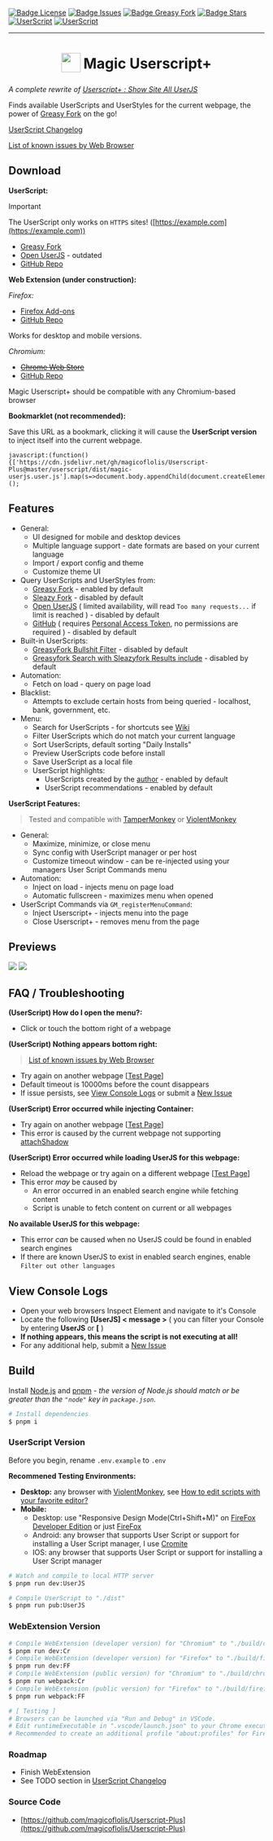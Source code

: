 [![Badge License](https://img.shields.io/github/license/magicoflolis/Userscript-Plus?style=flat-square)](https://github.com/magicoflolis/Userscript-Plus/blob/master/LICENSE)
[![Badge Issues](https://img.shields.io/github/issues/magicoflolis/Userscript-Plus?style=flat-square)](https://github.com/magicoflolis/Userscript-Plus/issues)
[![Badge Greasy Fork](https://img.shields.io/greasyfork/dt/421603?style=flat-square)](https://greasyfork.org/scripts/421603)
[![Badge Stars](https://img.shields.io/github/stars/magicoflolis/Userscript-Plus?style=flat-square)](https://github.com/magicoflolis/Userscript-Plus/stargazers)
[![UserScript](https://img.shields.io/badge/Userscript-Download-brightgreen.svg?style=flat-square&label=Greasy+Fork&logo=javascript&logoColor=white)](https://greasyfork.org/scripts/421603)
[![UserScript](https://img.shields.io/badge/Userscript-Download-brightgreen.svg?style=flat-square&label=GitHub+Repo&logo=javascript&logoColor=white)](https://github.com/magicoflolis/Userscript-Plus/blob/master/dist/magic-userjs.user.js?raw=1)

---

<h1 align="center">
<sub>
<img src="https://raw.githubusercontent.com/magicoflolis/Userscript-Plus/9aa3abea2e6d5caadf051edc9790657da91a1358/src/img/greasyfork.svg" height="38" width="38">
</sub>
Magic Userscript+
</h1>

*A complete rewrite of [Userscript+ : Show Site All UserJS](https://github.com/jae-jae/Userscript-Plus)*

Finds available UserScripts and UserStyles for the current webpage, the power of [Greasy Fork](https://greasyfork.org) on the go!

[UserScript Changelog](https://github.com/magicoflolis/Userscript-Plus/blob/master/CHANGELOG.user.md)

[List of known issues by Web Browser](https://github.com/magicoflolis/Userscript-Plus/blob/master/browser-issues.md)

## **Download**

**UserScript:**

> [!IMPORTANT]
> The UserScript only works on `HTTPS` sites! ([https://example.com](https://example.com))

* [Greasy Fork](https://greasyfork.org/scripts/421603)
* [Open UserJS](https://openuserjs.org/scripts/Magic/Magic_Userscript+_Show_Site_All_UserJS) - outdated
* [GitHub Repo](https://github.com/magicoflolis/Userscript-Plus/blob/master/dist/magic-userjs.user.js?raw=1)

**Web Extension (under construction):**

*Firefox:*

* [Firefox Add-ons](https://addons.mozilla.org/firefox/addon/userscript-plus/)
* [GitHub Repo](https://github.com/magicoflolis/Userscript-Plus/releases/tag/webext/latest)

Works for desktop and mobile versions.

*Chromium:*

* ~~[Chrome Web Store](https://github.com/magicoflolis/Userscript-Plus/releases/tag/webext/latest)~~
* [GitHub Repo](https://github.com/magicoflolis/Userscript-Plus/releases/tag/webext/latest)

Magic Userscript+ should be compatible with any Chromium-based browser

**Bookmarklet (not recommended):**

Save this URL as a bookmark, clicking it will cause the **UserScript version** to inject itself into the current webpage.

```JS
javascript:(function(){['https://cdn.jsdelivr.net/gh/magicoflolis/Userscript-Plus@master/userscript/dist/magic-userjs.user.js'].map(s=>document.body.appendChild(document.createElement('script')).src=s)})();
```

## Features

* General:
  * UI designed for mobile and desktop devices
  * Multiple language support - date formats are based on your current language
  * Import / export config and theme
  * Customize theme UI
* Query UserScripts and UserStyles from:
  * [Greasy Fork](https://greasyfork.org) - enabled by default
  * [Sleazy Fork](https://sleazyfork.org) - disabled by default
  * [Open UserJS](https://openuserjs.org) ( limited availability, will read `Too many requests...` if limit is reached ) - disabled by default
  * [GitHub](https://github.com/search?l=JavaScript&o=desc&q="==UserScript==") ( requires [Personal Access Token](https://github.com/settings/tokens), no permissions are required ) - disabled by default
* Built-in UserScripts:
  * [GreasyFork Bullshit Filter](https://greasyfork.org/scripts/12179) - disabled by default
  * [Greasyfork Search with Sleazyfork Results include](https://greasyfork.org/scripts/23840) - disabled by default
* Automation:
  * Fetch on load - query on page load
* Blacklist:
  * Attempts to exclude certain hosts from being queried - localhost, bank, government, etc.
* Menu:
  * Search for UserScripts - for shortcuts see [Wiki](https://github.com/magicoflolis/Userscript-Plus/blob/master/wiki/README.md)
  * Filter UserScripts which do not match your current language
  * Sort UserScripts, default sorting "Daily Installs"
  * Preview UserScripts code before install
  * Save UserScript as a local file
  * UserScript highlights:
    * UserScripts created by the [author](https://greasyfork.org/users/166061) - enabled by default
    * UserScript recommendations - enabled by default

**UserScript Features:**

> Tested and compatible with [TamperMonkey](https://www.tampermonkey.net/) or [ViolentMonkey](https://violentmonkey.github.io/)

* General:
  * Maximize, minimize, or close menu
  * Sync config with UserScript manager or per host
  * Customize timeout window - can be re-injected using your managers User Script Commands menu
* Automation:
  * Inject on load - injects menu on page load
  * Automatic fullscreen - maximizes menu when opened
* UserScript Commands via `GM_registerMenuCommand`:
  * Inject Userscript+ - injects menu into the page
  * Close Userscript+ - removes menu from the page

## Previews

<p>
  <img src="https://raw.githubusercontent.com/magicoflolis/Userscript-Plus/master/assets/using-tabs.gif">
  <img src="https://raw.githubusercontent.com/magicoflolis/Userscript-Plus/master/assets/install-userscript.gif">
</p>

## FAQ / Troubleshooting

**(UserScript) How do I open the menu?:**

* Click or touch the bottom right of a webpage

**(UserScript) Nothing appears bottom right:**

> [List of known issues by Web Browser](https://github.com/magicoflolis/Userscript-Plus/blob/master/browser-issues.md)

* Try again on another webpage [[Test Page](https://youtube.com)]
* Default timeout is 10000ms before the count disappears
* If issue persists, see [View Console Logs](#view-console-logs) or submit a [New Issue](https://github.com/magicoflolis/Userscript-Plus/issues/new/choose)

**(UserScript) Error occurred while injecting Container:**

* Try again on another webpage [[Test Page](https://youtube.com)]
* This error is caused by the current webpage not supporting [attachShadow](https://developer.mozilla.org/en-US/docs/Web/API/Element/attachShadow)

**(UserScript) Error occurred while loading UserJS for this webpage:**

* Reload the webpage or try again on a different webpage [[Test Page](https://youtube.com)]
* This error *may* be caused by
  * An error occurred in an enabled search engine while fetching content
  * Script is unable to fetch content on current or all webpages

**No available UserJS for this webpage:**

* This error *can* be caused when no UserJS could be found in enabled search engines
* If there are known UserJS to exist in enabled search engines, enable `Filter out other languages`

## View Console Logs

* Open your web browsers Inspect Element and navigate to it's Console
* Locate the following **[UserJS] < message >** ( you can filter your Console by entering **UserJS** or **[** )
* **If nothing appears, this means the script is not executing at all!**
* For any additional help, submit a [New Issue](https://github.com/magicoflolis/Userscript-Plus/issues/new/choose)

## Build

Install [Node.js](https://nodejs.org/) and [pnpm](https://pnpm.io/) - *the version of Node.js should match or be greater than the `"node"` key in `package.json`.*

``` sh
# Install dependencies
$ pnpm i
```

### UserScript Version

Before you begin, rename `.env.example` to `.env`

**Recommened Testing Environments:**

* **Desktop:** any browser with [ViolentMonkey](https://violentmonkey.github.io/), see [How to edit scripts with your favorite editor?](https://violentmonkey.github.io/posts/how-to-edit-scripts-with-your-favorite-editor/)
* **Mobile:**
  * Desktop: use "Responsive Design Mode(Ctrl+Shift+M)" on [FireFox Developer Edition](https://www.mozilla.org/firefox/developer/) or just [FireFox](https://www.mozilla.org/firefox/)
  * Android: any browser that supports User Script or support for installing a User Script manager, I use [Cromite](https://github.com/uazo/cromite)
  * IOS: any browser that supports User Script or support for installing a User Script manager

``` sh
# Watch and compile to local HTTP server
$ pnpm run dev:UserJS

# Compile UserScript to "./dist"
$ pnpm run pub:UserJS
```

### WebExtension Version

``` sh
# Compile WebExtension (developer version) for "Chromium" to "./build/chrome"
$ pnpm run dev:Cr
# Compile WebExtension (developer version) for "Firefox" to "./build/firefox"
$ pnpm run dev:FF
# Compile WebExtension (public version) for "Chromium" to "./build/chrome"
$ pnpm run webpack:Cr
# Compile WebExtension (public version) for "Firefox" to "./build/firefox"
$ pnpm run webpack:FF

# [ Testing ]
# Browsers can be launched via "Run and Debug" in VSCode.
# Edit runtimeExecutable in ".vscode/launch.json" to your Chrome executable.
# Recommended to create an additional profile "about:profiles" for Firefox.
```

### Roadmap

* Finish WebExtension
* See TODO section in [UserScript Changelog](https://github.com/magicoflolis/Userscript-Plus/blob/master/CHANGELOG.user.md)

### Source Code

* [https://github.com/magicoflolis/Userscript-Plus](https://github.com/magicoflolis/Userscript-Plus)
